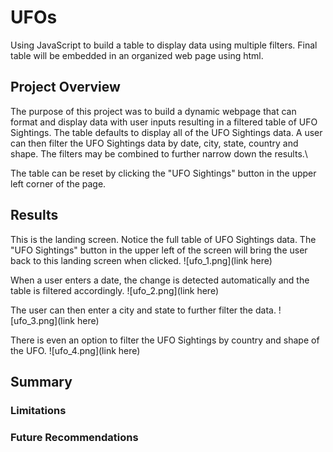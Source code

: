 # UFOs
Using JavaScript to build a table to display data using multiple filters. Final table will be embedded in an organized web page using html.

## Project Overview
The purpose of this project was to build a dynamic webpage that can format and display data with user inputs resulting in a filtered table of UFO Sightings. The table defaults to display all of the UFO Sightings data. A user can then filter the UFO Sightings data by date, city, state, country and shape. The filters may be combined to further narrow down the results.\

The table can be reset by clicking the "UFO Sightings" button in the upper left corner of the page.

## Results
This is the landing screen. Notice the full table of UFO Sightings data. The "UFO Sightings" button in the upper left of the screen will bring the user back to this landing screen when clicked.
![ufo_1.png](link here)

When a user enters a date, the change is detected automatically and the table is filtered accordingly.
![ufo_2.png](link here)

The user can then enter a city and state to further filter the data.
![ufo_3.png](link here)

There is even an option to filter the UFO Sightings by country and shape of the UFO.
![ufo_4.png](link here)

## Summary

### Limitations


### Future Recommendations
